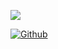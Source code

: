 <a href="https://instagram.com/aquiiiles"> <img src="https://myoctocat.com/assets/images/base-octocat.svg"> </a>

<a href="https://github.com/AquilesDuarte" target="_blank"><img alt="Github" src="https://img.shields.io/badge/GitHub-%2312100E.svg?&style=for-the-badge&logo=Github&logoColor=white" /></a>
